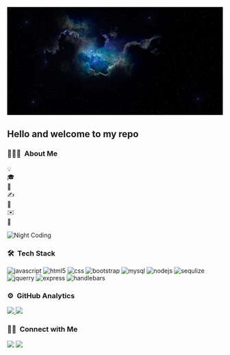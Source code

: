 
<img alt="space intro" src="./images/space.png"/>
<h2>Hello and welcome to my repo </h2>

### 👨🏻‍💻 &nbsp;About Me

💡 &nbsp;\
🎓 &nbsp;\
🌱 &nbsp;\
✍️ &nbsp;\
💬 &nbsp;\
✉️ &nbsp;\
📄 &nbsp;

<img alt="Night Coding" src=""/>

### 🛠 &nbsp;Tech Stack
<img src="https://cdn.jsdelivr.net/gh/devicons/devicon/icons/javascript/javascript-original.svg"  alt="javascript" width="25" height="25"/>
<img src="https://cdn.jsdelivr.net/gh/devicons/devicon/icons/html5/html5-original.svg"alt="html5" width="25" height="25"/>
<img src="https://cdn.jsdelivr.net/gh/devicons/devicon/icons/css3/css3-original.svg" alt="css" width="25" height="25"/>
<img src="https://cdn.jsdelivr.net/gh/devicons/devicon/icons/bootstrap/bootstrap-original.svg" alt="bootstrap" width="25" height="25"/>
<img src="https://cdn.jsdelivr.net/gh/devicons/devicon/icons/mysql/mysql-original-wordmark.svg" alt="mysql" width="25" height="25"/>
<img src="https://cdn.jsdelivr.net/gh/devicons/devicon/icons/nodejs/nodejs-original.svg" alt="nodejs" width="25" height="25"/>
<img src="https://cdn.jsdelivr.net/gh/devicons/devicon/icons/sequelize/sequelize-original.svg" alt="sequlize" width="25" height="25"/>
<img src="https://cdn.jsdelivr.net/gh/devicons/devicon/icons/jquery/jquery-original.svg" alt="jquerry" width="25" height="25"/>
<img src="https://cdn.jsdelivr.net/gh/devicons/devicon/icons/express/express-original-wordmark.svg" alt="express" width="25" height="25"/>
<img src="https://cdn.jsdelivr.net/gh/devicons/devicon/icons/handlebars/handlebars-original.svg" alt="handlebars" width="25" height="25"/>


### ⚙️ &nbsp;GitHub Analytics

<p>
<a href="https://github.com/BryceBann">
  <img height="180em" src="https://github-readme-stats.vercel.app/api?username=BryceBann&theme=algolia&show_icons=true"/>
  <img height="180em" src="https://github-readme-stats.vercel.app/api/top-langs/?username=BryceBann&layout=compact&hide=shell&theme=algolia"/>
</a>
</p>

### 🤝🏻 &nbsp;Connect with Me

<p>
<a href="https://www.linkedin.com/in/bryce-bann-4151ba1b8/"><img src="https://img.shields.io/badge/-Bryce%20Bann-0077B5?style=flat&logo=Linkedin&logoColor=white"/></a>
<a href="mailto:punkrice@gmail.com"><img src="https://img.shields.io/badge/-punkrice@gmail.com-D14836?style=flat&logo=Gmail&logoColor=white"/></a>
</p>

